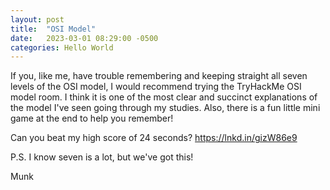 ```yaml
---
layout: post
title:  "OSI Model"
date:   2023-03-01 08:29:00 -0500
categories: Hello World
---
```

If you, like me, have trouble remembering and keeping straight all seven levels of the OSI model, I would recommend trying the TryHackMe OSI model room. I think it is one of the most clear and succinct explanations of the model I've seen going through my studies. Also, there is a fun little mini game at the end to help you remember!

Can you beat my high score of 24 seconds?
https://lnkd.in/gizW86e9

P.S. I know seven is a lot, but we've got this!

Munk
